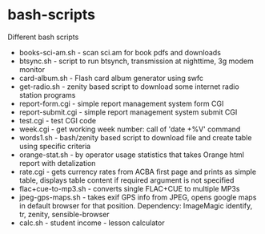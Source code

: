 bash-scripts
============

Different bash scripts

  * books-sci-am.sh - scan sci.am for book pdfs and downloads
  * btsync.sh - script to run btsynch, transmission at nighttime, 3g modem monitor
  * card-album.sh - Flash card album generator using swfc
  * get-radio.sh - zenity based script to download some internet radio station programs
  * report-form.cgi - simple report management system form CGI
  * report-submit.cgi - simple report management system submit CGI
  * test.cgi - test CGI code
  * week.cgi - get working week number: call of 'date +%V' command
  * words1.sh - bash/zenity based script to download file and create table using specific criteria
  * orange-stat.sh - by operator usage statistics that takes Orange html report with detalization
  * rate.cgi - gets currency rates from ACBA first page and prints as simple table, displays table content if required argument is not specified
  * flac+cue-to-mp3.sh - converts single FLAC+CUE to multiple MP3s
  * jpeg-gps-maps.sh - takes exif GPS info from JPEG, opens google maps in default browser for that position. Dependency: ImageMagic identify, tr, zenity, sensible-browser
  * calc.sh - student income - lesson calculator
